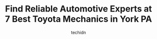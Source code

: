 ---
layout: ampstory
image: https://images.unsplash.com/photo-1629240543128-7af4196c0bd0?ixlib=rb-4.0.3&ixid=MnwxMjA3fDB8MHxwaG90by1wYWdlfHx8fGVufDB8fHx8&auto=format&fit=crop&w=640&h=853&q=80
author: techidn
featured: false
description: If youre in need of trustworthy and skilled Toyota Mechanic in York PA, USA, youll be pleased to discover the 7 best Toyota Mechanic in town. Their expertise and commitment to customer sat
title: Find Reliable Automotive Experts at 7 Best Toyota Mechanics in York PA
cover:
   title: Find Reliable Automotive Experts at 7 Best Toyota Mechanics in York PA
   subtitle: Rickpate
   background: https://images.unsplash.com/photo-1629240543128-7af4196c0bd0?ixlib=rb-4.0.3&ixid=MnwxMjA3fDB8MHxwaG90by1wYWdlfHx8fGVufDB8fHx8&auto=format&fit=crop&w=640&h=853&q=80

pages: 
 - layout: thirds
   top: <h1>#1 Team One Auto Group</h1>
   bottom: "<p>Had valve cover gaskets fail on my 2010 Subaru Forester. Took it in first thing and they got it done the same day at a fair price. Very good customer service. Did a great</p>"
   background: https://www.knot35.com/toplist/wp-content/uploads/2023/06/best-toyota-mechanic-1-in-york-pa-1685837249.jpeg
   backgroundblur: true
 - layout: thirds
   top: <h1>#2 Carmart Automotive</h1>
   bottom: "<p>147 Hamilton Ave, York, PA 17401, United States</p>"
   background: https://www.knot35.com/toplist/wp-content/uploads/2023/06/best-toyota-mechanic-2-in-york-pa-1685837250.jpeg
   cta:
      link: https://www.knot35.com/toplist/find-reliable-automotive-experts-at-7-best-toyota-mechanics-in-york-pa/
      text: Find Reliable Automotive Experts at 7 Best Toyota Mechanics in York PA
 - layout: thirds
   top: <h1>#3 York Collision Center</h1>
   bottom: "<p>301 N Sherman St, York, PA 17403, United States</p>"
   background: https://www.knot35.com/toplist/wp-content/uploads/2023/06/best-toyota-mechanic-3-in-york-pa-1685837250.jpeg
   cta:
      link: https://www.knot35.com/toplist/find-reliable-automotive-experts-at-7-best-toyota-mechanics-in-york-pa/
      text: Find Reliable Automotive Experts at 7 Best Toyota Mechanics in York PA
 - layout: thirds
   top: <h1>#4 Autocare Service Center</h1>
   bottom: "<p>450 Loucks Rd, York, PA 17404, United States</p>"
   background: https://images.unsplash.com/photo-1509114397022-ed747cca3f65?ixlib=rb-4.0.3&ixid=MnwxMjA3fDB8MHxwaG90by1wYWdlfHx8fGVufDB8fHx8&auto=format&fit=crop&w=640&h=853&q=80
   cta:
      link: https://www.knot35.com/toplist/find-reliable-automotive-experts-at-7-best-toyota-mechanics-in-york-pa/
      text: Find Reliable Automotive Experts at 7 Best Toyota Mechanics in York PA
 - layout: thirds
   top: <h1>#5 Geos Auto Repair LLC</h1>
   bottom: "<p>245 E Philadelphia St, York, PA 17403, United States</p>"
   background: https://images.unsplash.com/photo-1496096265110-f83ad7f96608?ixlib=rb-4.0.3&ixid=MnwxMjA3fDB8MHxwaG90by1wYWdlfHx8fGVufDB8fHx8&auto=format&fit=crop&w=640&h=853&q=80
   cta:
      link: https://www.knot35.com/toplist/find-reliable-automotive-experts-at-7-best-toyota-mechanics-in-york-pa/
      text: Find Reliable Automotive Experts at 7 Best Toyota Mechanics in York PA
 - layout: thirds
   top: <h1>#6 Stouchs Auto Repair Shop</h1>
   bottom: "<p>221 N East St, York, PA 17403, United States</p>"
   background: https://images.unsplash.com/photo-1533735380053-eb8d0759b24a?ixlib=rb-4.0.3&ixid=MnwxMjA3fDB8MHxwaG90by1wYWdlfHx8fGVufDB8fHx8&auto=format&fit=crop&w=640&h=853&q=80
   cta:
      link: https://www.knot35.com/toplist/find-reliable-automotive-experts-at-7-best-toyota-mechanics-in-york-pa/
      text: Find Reliable Automotive Experts at 7 Best Toyota Mechanics in York PA
 - layout: thirds
   top: <h1>#7 Rodneys Auto Repair Shop</h1>
   bottom: "<p>450 N George St, York, PA 17401, United States</p>"
   background: https://images.unsplash.com/photo-1515405295579-ba7b45403062?ixlib=rb-4.0.3&ixid=MnwxMjA3fDB8MHxwaG90by1wYWdlfHx8fGVufDB8fHx8&auto=format&fit=crop&w=640&h=853&q=80
   cta:
      link: https://www.knot35.com/toplist/find-reliable-automotive-experts-at-7-best-toyota-mechanics-in-york-pa/
      text: Find Reliable Automotive Experts at 7 Best Toyota Mechanics in York PA
 - layout: thirds
   middle: Continue reading...
   background: https://images.unsplash.com/photo-1489694553447-4c9339da310d?ixlib=rb-4.0.3&ixid=MnwxMjA3fDB8MHxwaG90by1wYWdlfHx8fGVufDB8fHx8&auto=format&fit=crop&w=640&h=853&q=80
   cta:
      link: https://www.knot35.com/toplist/find-reliable-automotive-experts-at-7-best-toyota-mechanics-in-york-pa/
      text: Find Reliable Automotive Experts at 7 Best Toyota Mechanics in York PA
      
---